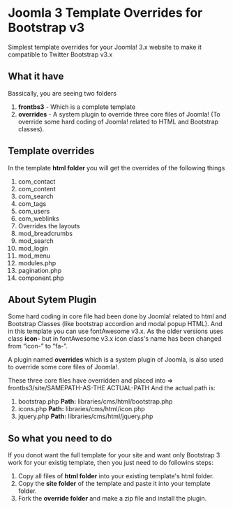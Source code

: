 # Joomla 3 Template Overrides for Bootstrap v3
Simplest template overrides for your Joomla! 3.x website to make it compatible to Twitter Bootstrap v3.x

What it have
--------

Bassically, you are seeing two folders 

1. **frontbs3** - Which is a complete template
2. **overrides** - A system plugin to override three core files of Joomla! (To override some hard coding of Joomla! related to HTML and Bootstrap classes).

Template overrides
--------

In the template **html folder** you will get the overrides of the following things

1. com_contact
2. com_content
3. com_search
4. com_tags
5. com_users
6. com_weblinks
7. Overrides the layouts
8. mod_breadcrumbs
9. mod_search
10. mod_login
11. mod_menu
12. modules.php
13. pagination.php
14. component.php

About Sytem Plugin
--------
Some hard coding in core file had been done by Joomla! related to html and Bootstrap Classes (like bootstrap accordion and modal popup HTML). And in this template you can use fontAwesome v3.x.
As the older versions uses class **icon-** but in fontAwesome v3.x icon class's name has been changed from “icon-” to “fa-”.

A plugin named **overrides** which is a system plugin of Joomla, is also used to override some core files of Joomla!.

These three core files have overridden and placed into => frontbs3/site/SAMEPATH-AS-THE ACTUAL-PATH
And the actual path is:

1. bootstrap.php 	**Path:** libraries/cms/html/bootstrap.php
2. icons.php 	**Path:** libraries/cms/html/icon.php
3. jquery.php 	**Path:** libraries/cms/html/jquery.php


So what you need to do
--------

If you donot want the full template for your site and want only Bootstrap 3 work for your existig template, then you just need to do followins steps:

1. Copy all files of **html folder** into your existing template's html folder.
2. Copy the **site folder** of the template and paste it into your template folder.
3. Fork the **override folder** and make a zip file and install the plugin.
